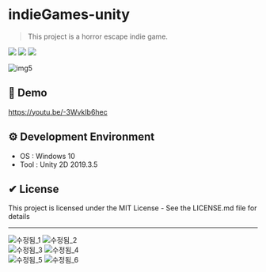 # indieGames-unity
> This project is a horror escape indie game.
<p>
  <a href="https://github.com/sangwookyoo/" target="_blank"><img src="https://img.shields.io/badge/SangwookYoo-181717?style=flat-square&logo=GitHub&logoColor=white"/></a>
  <a href="mailto:tkddnr032@gmail.com" target="_blank"><img src="https://img.shields.io/badge/tkddnr032@gmail.com-EA4335?style=flat-square&logo=Gmail&logoColor=white"/></a>
  <a><img src="https://img.shields.io/badge/unity3d-2019.3.5-blue?style=flat-square&logo=unity"></a>
</p>

![img5](https://user-images.githubusercontent.com/61134850/129549685-b0591bbd-dee6-4ef6-a6b1-5347bf6ce03d.png)

## 📢 Demo
https://youtu.be/-3WvkIb6hec

## ⚙ Development Environment
 * OS : Windows 10
 * Tool : Unity 2D 2019.3.5

## ✔ License
This project is licensed under the MIT License - See the LICENSE.md file for details

---
![수정됨_1](https://user-images.githubusercontent.com/61134850/127849703-0bced216-cbe3-4bfa-a8ed-cebb1ec9c367.png)
![수정됨_2](https://user-images.githubusercontent.com/61134850/127849709-968103b0-3e7c-4a8b-8bb0-cb97c05137f4.png)<br />
![수정됨_3](https://user-images.githubusercontent.com/61134850/127849712-328faba1-ea79-489d-8848-d5a30c813fef.png)
![수정됨_4](https://user-images.githubusercontent.com/61134850/127849714-3bd0b0ed-3710-43b4-b177-1b39c879d8c9.png)<br />
![수정됨_5](https://user-images.githubusercontent.com/61134850/127849715-37232bc5-5fcb-4b80-a4e5-771fab04562e.png)
![수정됨_6](https://user-images.githubusercontent.com/61134850/127849717-50532770-6f6f-4d2f-b83b-c9cf4f5e1fdf.png)<br />
